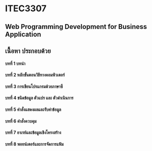 ﻿# ITEC3307
## Web Programming Development for Business Application
## เนื้อหา ประกอบด้วย
#### บทที่ 1 บทนำ
#### บทที่ 2 หลักขั้นตอนวิธีทางคอมพิวเตอร์
#### บทที่ 3 การเขียนโปรแกรมด้วยภาษาซี
#### บทที่ 4 ชนิดข้อมูล ตัวแปร และ ตัวดำเนินการ
#### บทที่ 5 คำสั่งแสดงผลและรับค่าข้อมูล
#### บทที่ 6 คำสั่งควบคุม
#### บทที่ 7 อาเรย์และข้อมูลเชิงโครงสร้าง
#### บทที่ 8 พอยน์เตอร์และการจัดการแฟ้ม